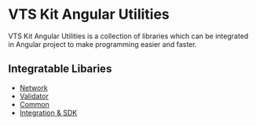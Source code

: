 # VTS Kit Angular Utilities

VTS Kit Angular Utilities is a collection of libraries which can be integrated in Angular project to make programming easier and faster.

## Integratable Libaries

- [Network](/libs/network)
- [Validator](/libs/validator)
- [Common](/libs/common)
- [Integration & SDK](/libs/integration)
